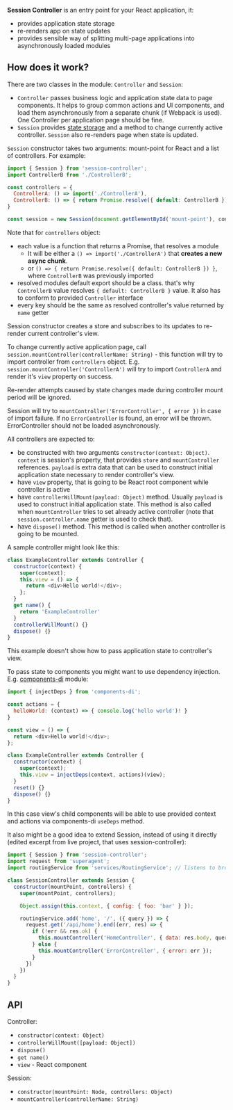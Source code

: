 **Session Controller** is an entry point for your React application, it:
- provides application state storage
- re-renders app on state updates
- provides sensible way of splitting multi-page applications into asynchronously loaded modules

## How does it work?
There are two classes in the module: `Controller` and `Session`:
- `Controller` passes business logic and application state data to page components. It helps to group common actions and UI components, and load them asynchronously from a separate chunk (if Webpack is used). One Controller per application page should be fine.
- `Session` provides [state storage](https://www.npmjs.com/package/object-state-storage) and a method to change currently active controller. `Session` also re-renders page when state is updated.

`Session` constructor takes two arguments: mount-point for React and a list of controllers. For example:

```javascript
import { Session } from 'session-controller';
import ControllerB from './ControllerB';

const controllers = {
  ControllerA: () => import('./ControllerA'),
  ControllerB: () => { return Promise.resolve({ default: ControllerB }) };
}

const session = new Session(document.getElementById('mount-point'), controllers);
```

Note that for `controllers` object:
- each value is a function that returns a Promise, that resolves a module
  - It will be either a `() => import('./ControllerA')` that **creates a new async chunk**.
  - or `() => { return Promise.resolve({ default: ControllerB }) }`, where `ControllerB` was previously imported
- resolved modules default export should be a class. that's why `ControllerB` value resolves `{ default: ControllerB }` value. It also has to conform to provided `Controller` interface
- every key should be the same as resolved controller's value returned by `name` getter

Session constructor creates a store and subscribes to its updates to re-render current controller's view.

To change currently active application page, call `session.mountController(controllerName: String)` - this function will try to import controller from `controllers` object. E.g. `session.mountController('ControllerA')` will try to import `ControllerA` and render it's `view` property on success.

Re-render attempts caused by state changes made during controller mount period will be ignored.

Session will try to `mountController('ErrorController', { error })` in case of import failure. If no `ErrorController` is found, an error will be thrown. ErrorController should not be loaded asynchronously.

All controllers are expected to:
- be constructed with two arguments `constructor(context: Object)`. `context` is session's property, that provides `store` and `mountController` references. `payload` is extra data that can be used to construct initial application state necessary to render controller's view.
- have `view` property, that is going to be React root component while controller is active
- have `controllerWillMount(payload: Object)` method. Usually `payload` is used to construct initial application state. This method is also called when `mountController` tries to set already active controller (note that `session.controller.name` getter is used to check that).
- have `dispose()` method. This method is called when another controller is going to be mounted.

A sample controller might look like this:
```javascript
class ExampleController extends Controller {
  constructor(context) {
    super(context);
    this.view = () => {
      return <div>Hello world!</div>;
    };
  }
  get name() {
    return 'ExampleController'
  }
  controllerWillMount() {}
  dispose() {}
}
```

This example doesn't show how to pass application state to controller's view.

To pass state to components you might want to use dependency injection. E.g. [components-di](https://www.npmjs.com/package/components-di) module:

```javascript
import { injectDeps } from 'components-di';

const actions = {
  helloWorld: (context) => { console.log('hello world')! }
}

const view = () => {
  return <div>Hello world!</div>;
};

class ExampleController extends Controller {
  constructor(context) {
    super(context);
    this.view = injectDeps(context, actions)(view);
  }
  reset() {}
  dispose() {}
}
```

In this case view's child components will be able to use provided context and actions via components-di `useDeps` method.

It also might be a good idea to extend Session, instead of using it directly (edited excerpt from live project, that uses session-controller):

```javascript
import { Session } from 'session-controller';
import request from 'superagent';
import routingService from 'services/RoutingService'; // listens to browser history changes

class SessionController extends Session {
  constructor(mountPoint, controllers) {
    super(mountPoint, controllers);

    Object.assign(this.context, { config: { foo: 'bar' } });

    routingService.add('home', '/', ({ query }) => {
      request.get('/api/home').end((err, res) => {
        if (!err && res.ok) {
          this.mountController('HomeController', { data: res.body, query });
        } else {
          this.mountController('ErrorController', { error: err });
        }
      })
    })
  }
}
```

## API
Controller:
- `constructor(context: Object)`
- `controllerWillMount([payload: Object])`
- `dispose()`
- `get name()`
- `view` - React component

Session:
- `constructor(mountPoint: Node, controllers: Object)`
- `mountController(controllerName: String)`
